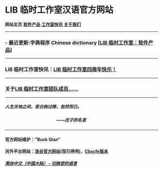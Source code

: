 # LIB 临时工作室汉语官方网站

**网站主页** **[软件产品](Software.md)** **[工作室快讯](News.md)** **[关于我们](About_us.md)** 

------------
### - 最近更新:字典程序 Chinese dictionary [[LIB 临时工作室：软件产品]](Software.md)

------------
### LIB 临时工作室快讯：[LIB 临时工作室四周年快乐！](news/fourth_anniversary_summary.md)

------------
### 关于[LIB 临时工作室团队成员......](About_us.md)

------------

##### 人生天地之间，若白驹过隙，忽然而已。
##### &nbsp;&nbsp;&nbsp;&nbsp;&nbsp;&nbsp;&nbsp;&nbsp;&nbsp;&nbsp;&nbsp;&nbsp;&nbsp;&nbsp;&nbsp;&nbsp;&nbsp;&nbsp;&nbsp;&nbsp;&nbsp;&nbsp;&nbsp;&nbsp;&nbsp;&nbsp;&nbsp;&nbsp;&nbsp;&nbsp;&nbsp;&nbsp;&nbsp;&nbsp;&nbsp;&nbsp;&nbsp;&nbsp;&nbsp;&nbsp;&nbsp;&nbsp;&nbsp;&nbsp;&nbsp;&nbsp;&nbsp;&nbsp;&nbsp;&nbsp;&nbsp;——庄子的名言

------------
#### 官方网站维护："Buck Qian"
#### 另外平台网站：[洛谷官方网站](https://www.luogu.com.cn/paste/6luhnc4t)(现已停用)，[Cbscfe版本](../Cbscfe/index.md)

##### [简体中文（中国大陆） - 切换您的语言](../index)

